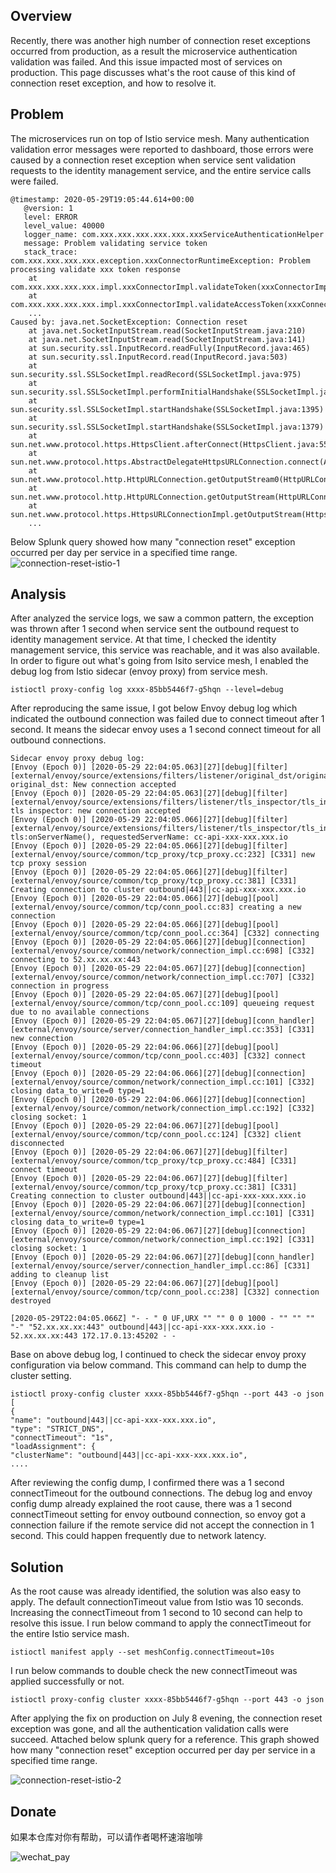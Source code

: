 ## Overview
Recently, there was another high number of connection reset exceptions occurred from production, as a result the microservice 
authentication validation was failed. And this issue impacted most of services on production.
This page discusses what's the root cause of this kind of connection reset exception, and how to resolve it.
## Problem
The microservices run on top of Istio service mesh. Many authentication validation error messages were reported to dashboard,
those errors were caused by a connection reset exception when service sent validation requests to the identity management service, and the entire service calls were failed. 
```
@timestamp: 2020-05-29T19:05:44.614+00:00
   @version: 1
   level: ERROR
   level_value: 40000
   logger_name: com.xxx.xxx.xxx.xxx.xxx.xxxServiceAuthenticationHelper
   message: Problem validating service token
   stack_trace: com.xxx.xxx.xxx.xxx.exception.xxxConnectorRuntimeException: Problem processing validate xxx token response
	at com.xxx.xxx.xxx.xxx.impl.xxxConnectorImpl.validateToken(xxxConnectorImpl.java:535)
	at com.xxx.xxx.xxx.xxx.impl.xxxConnectorImpl.validateAccessToken(xxxConnectorImpl.java:321)
    ...
Caused by: java.net.SocketException: Connection reset
	at java.net.SocketInputStream.read(SocketInputStream.java:210)
	at java.net.SocketInputStream.read(SocketInputStream.java:141)
	at sun.security.ssl.InputRecord.readFully(InputRecord.java:465)
	at sun.security.ssl.InputRecord.read(InputRecord.java:503)
	at sun.security.ssl.SSLSocketImpl.readRecord(SSLSocketImpl.java:975)
	at sun.security.ssl.SSLSocketImpl.performInitialHandshake(SSLSocketImpl.java:1367)
	at sun.security.ssl.SSLSocketImpl.startHandshake(SSLSocketImpl.java:1395)
	at sun.security.ssl.SSLSocketImpl.startHandshake(SSLSocketImpl.java:1379)
	at sun.net.www.protocol.https.HttpsClient.afterConnect(HttpsClient.java:559)
	at sun.net.www.protocol.https.AbstractDelegateHttpsURLConnection.connect(AbstractDelegateHttpsURLConnection.java:185)
	at sun.net.www.protocol.http.HttpURLConnection.getOutputStream0(HttpURLConnection.java:1334)
	at sun.net.www.protocol.http.HttpURLConnection.getOutputStream(HttpURLConnection.java:1309)
	at sun.net.www.protocol.https.HttpsURLConnectionImpl.getOutputStream(HttpsURLConnectionImpl.java:259)
    ...
```
Below Splunk query showed how many "connection reset" exception occurred per day per service in a specified time range.
![connection-reset-istio-1](/images/connection-reset-istio-1.png)

## Analysis
After analyzed the service logs, we saw a common pattern, the exception was thrown after 1 second when service sent the outbound request
to identity management service. At that time, I checked the identity management service, this service was reachable, and it was also available.
In order to figure out what's going from Isito service mesh, I enabled the debug log from Istio sidecar (envoy proxy) from service mesh.
```
istioctl proxy-config log xxxx-85bb5446f7-g5hqn --level=debug
```
After reproducing the same issue, I got below Envoy debug log which indicated the outbound connection was failed due to connect timeout after 1 second.
It means the sidecar envoy uses a 1 second connect timeout for all outbound connections.
```
Sidecar envoy proxy debug log:
[Envoy (Epoch 0)] [2020-05-29 22:04:05.063][27][debug][filter] [external/envoy/source/extensions/filters/listener/original_dst/original_dst.cc:18] original_dst: New connection accepted
[Envoy (Epoch 0)] [2020-05-29 22:04:05.063][27][debug][filter] [external/envoy/source/extensions/filters/listener/tls_inspector/tls_inspector.cc:78] tls inspector: new connection accepted
[Envoy (Epoch 0)] [2020-05-29 22:04:05.066][27][debug][filter] [external/envoy/source/extensions/filters/listener/tls_inspector/tls_inspector.cc:148] tls:onServerName(), requestedServerName: cc-api-xxx-xxx.xxx.io
[Envoy (Epoch 0)] [2020-05-29 22:04:05.066][27][debug][filter] [external/envoy/source/common/tcp_proxy/tcp_proxy.cc:232] [C331] new tcp proxy session
[Envoy (Epoch 0)] [2020-05-29 22:04:05.066][27][debug][filter] [external/envoy/source/common/tcp_proxy/tcp_proxy.cc:381] [C331] Creating connection to cluster outbound|443||cc-api-xxx-xxx.xxx.io
[Envoy (Epoch 0)] [2020-05-29 22:04:05.066][27][debug][pool] [external/envoy/source/common/tcp/conn_pool.cc:83] creating a new connection
[Envoy (Epoch 0)] [2020-05-29 22:04:05.066][27][debug][pool] [external/envoy/source/common/tcp/conn_pool.cc:364] [C332] connecting
[Envoy (Epoch 0)] [2020-05-29 22:04:05.066][27][debug][connection] [external/envoy/source/common/network/connection_impl.cc:698] [C332] connecting to 52.xx.xx.xx:443
[Envoy (Epoch 0)] [2020-05-29 22:04:05.067][27][debug][connection] [external/envoy/source/common/network/connection_impl.cc:707] [C332] connection in progress
[Envoy (Epoch 0)] [2020-05-29 22:04:05.067][27][debug][pool] [external/envoy/source/common/tcp/conn_pool.cc:109] queueing request due to no available connections
[Envoy (Epoch 0)] [2020-05-29 22:04:05.067][27][debug][conn_handler] [external/envoy/source/server/connection_handler_impl.cc:353] [C331] new connection
[Envoy (Epoch 0)] [2020-05-29 22:04:06.066][27][debug][pool] [external/envoy/source/common/tcp/conn_pool.cc:403] [C332] connect timeout
[Envoy (Epoch 0)] [2020-05-29 22:04:06.066][27][debug][connection] [external/envoy/source/common/network/connection_impl.cc:101] [C332] closing data_to_write=0 type=1
[Envoy (Epoch 0)] [2020-05-29 22:04:06.066][27][debug][connection] [external/envoy/source/common/network/connection_impl.cc:192] [C332] closing socket: 1
[Envoy (Epoch 0)] [2020-05-29 22:04:06.067][27][debug][pool] [external/envoy/source/common/tcp/conn_pool.cc:124] [C332] client disconnected
[Envoy (Epoch 0)] [2020-05-29 22:04:06.067][27][debug][filter] [external/envoy/source/common/tcp_proxy/tcp_proxy.cc:484] [C331] connect timeout
[Envoy (Epoch 0)] [2020-05-29 22:04:06.067][27][debug][filter] [external/envoy/source/common/tcp_proxy/tcp_proxy.cc:381] [C331] Creating connection to cluster outbound|443||cc-api-xxx-xxx.xxx.io
[Envoy (Epoch 0)] [2020-05-29 22:04:06.067][27][debug][connection] [external/envoy/source/common/network/connection_impl.cc:101] [C331] closing data_to_write=0 type=1
[Envoy (Epoch 0)] [2020-05-29 22:04:06.067][27][debug][connection] [external/envoy/source/common/network/connection_impl.cc:192] [C331] closing socket: 1
[Envoy (Epoch 0)] [2020-05-29 22:04:06.067][27][debug][conn_handler] [external/envoy/source/server/connection_handler_impl.cc:86] [C331] adding to cleanup list
[Envoy (Epoch 0)] [2020-05-29 22:04:06.067][27][debug][pool] [external/envoy/source/common/tcp/conn_pool.cc:238] [C332] connection destroyed

[2020-05-29T22:04:05.066Z] "- - " 0 UF,URX "" "" 0 0 1000 - "" "" "" "-" "52.xx.xx.xx:443" outbound|443||cc-api-xxx-xxx.xxx.io - 52.xx.xx.xx:443 172.17.0.13:45202 - -
```
Base on above debug log, I continued to check the sidecar envoy proxy configuration via below command. This command can help to dump the cluster setting.
```
istioctl proxy-config cluster xxxx-85bb5446f7-g5hqn --port 443 -o json
[
{
"name": "outbound|443||cc-api-xxx-xxx.xxx.io",
"type": "STRICT_DNS",
"connectTimeout": "1s",
"loadAssignment": {
"clusterName": "outbound|443||cc-api-xxx-xxx.xxx.io",
....
```
After reviewing the config dump, I confirmed there was a 1 second connectTimeout for the outbound connections.
The debug log and envoy config dump already explained the root cause, there was a 1 second connectTimeout setting for envoy outbound connection, 
so envoy got a connection failure if the remote service did not accept the connection in 1 second. This could happen frequently due to network latency.
 
## Solution
As the root cause was already identified, the solution was also easy to apply. 
The default connectionTimeout value from Istio was 10 seconds. Increasing the  connectTimeout from 1 second to 10 second can help to resolve this issue.
I run below command to apply the connectTimeout for the entire Istio service mash.
```
istioctl manifest apply --set meshConfig.connectTimeout=10s
```
I run below commands to double check the new connectTimeout was applied successfully or not.
```
istioctl proxy-config cluster xxxx-85bb5446f7-g5hqn --port 443 -o json
```
After applying the fix on production on July 8 evening, the connection reset exception was gone, and all the authentication validation calls were succeed.
Attached below splunk query for a reference. This graph showed how many "connection reset" exception occurred per day per service in a specified time range.

![connection-reset-istio-2](/images/connection-reset-istio-2.png)

## Donate
如果本仓库对你有帮助，可以请作者喝杯速溶咖啡

![wechat_pay](/images/WeChatPay_2.jpeg)